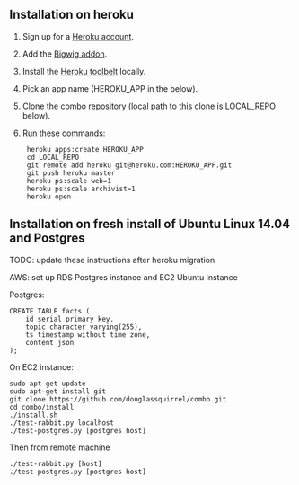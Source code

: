 ## Installation on heroku

1. Sign up for a [Heroku account](https://www.heroku.com).
2. Add the [Bigwig addon](https://addons.heroku.com/rabbitmq-bigwig).
2. Install the [Heroku toolbelt](https://toolbelt.heroku.com) locally.
3. Pick an app name (HEROKU_APP in the below).
4. Clone the combo repository (local path to this clone is LOCAL_REPO below).
5. Run these commands:

        heroku apps:create HEROKU_APP
        cd LOCAL_REPO
        git remote add heroku git@heroku.com:HEROKU_APP.git
        git push heroku master
        heroku ps:scale web=1
        heroku ps:scale archivist=1
        heroku open

## Installation on fresh install of Ubuntu Linux 14.04 and Postgres

TODO: update these instructions after heroku migration

AWS: set up RDS Postgres instance and EC2 Ubuntu instance

Postgres:

    CREATE TABLE facts (
        id serial primary key,
        topic character varying(255),
        ts timestamp without time zone,
        content json
    );

On EC2 instance:

    sudo apt-get update
    sudo apt-get install git
    git clone https://github.com/douglassquirrel/combo.git
    cd combo/install
    ./install.sh
    ./test-rabbit.py localhost
    ./test-postgres.py [postgres host]

Then from remote machine

    ./test-rabbit.py [host]
    ./test-postgres.py [postgres host]

    